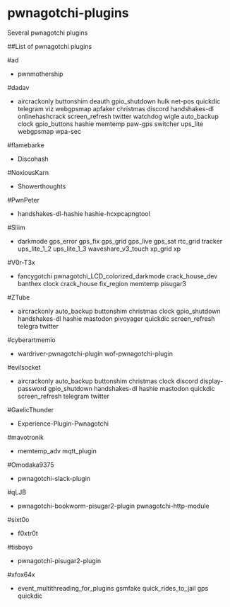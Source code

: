 # pwnagotchi-plugins
Several pwnagotchi plugins

##List of pwnagotchi plugins

#ad
- pwnmothership

#dadav
- aircrackonly
buttonshim
deauth
gpio_shutdown
hulk
net-pos
quickdic
telegram
viz
webgpsmap
apfaker
christmas
discord
handshakes-dl
onlinehashcrack
screen_refresh
twitter
watchdog
wigle
auto_backup
clock
gpio_buttons
hashie
memtemp
paw-gps
switcher
ups_lite
webgpsmap
wpa-sec

#flamebarke
- Discohash

#NoxiousKarn
- Showerthoughts

#PwnPeter
- handshakes-dl-hashie
hashie-hcxpcapngtool

#Sliim
- darkmode
gps_error
gps_fix
gps_grid
gps_live
gps_sat
rtc_grid
tracker
ups_lite_1_2
ups_lite_1_3
waveshare_v3_touch
xp_grid
xp

#V0r-T3x
- fancygotchi
pwnagotchi_LCD_colorized_darkmode
crack_house_dev
banthex
clock
crack_house
fix_region
memtemp
pisugar3

#ZTube
- aircrackonly
auto_backup
buttonshim
christmas
clock
gpio_shutdown
handshakes-dl
hashie
mastodon
pivoyager
quickdic
screen_refresh
telegra
twitter

#cyberartmemio
- wardriver-pwnagotchi-plugin
wof-pwnagotchi-plugin

#evilsocket
- aircrackonly
auto_backup
buttonshim
christmas
clock
discord
display-password
gpio_shutdown
handshakes-dl
hashie
mastodon
quickdic
screen_refresh
telegram
twitter

#GaelicThunder
- Experience-Plugin-Pwnagotchi

#mavotronik
- memtemp_adv
mqtt_plugin

#Omodaka9375
- pwnagotchi-slack-plugin

#qLJB
- pwnagotchi-bookworm-pisugar2-plugin
pwnagotchi-http-module

#sixt0o
- f0xtr0t

#tisboyo
- pwnagotchi-pisugar2-plugin

#xfox64x
- event_multithreading_for_plugins
gsmfake
quick_rides_to_jail
gps
quickdic





